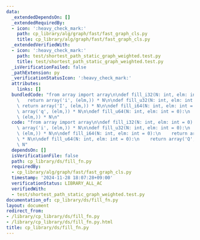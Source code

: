 ```yaml
---
data:
  _extendedDependsOn: []
  _extendedRequiredBy:
  - icon: ':heavy_check_mark:'
    path: cp_library/alg/graph/fast/fast_graph_cls.py
    title: cp_library/alg/graph/fast/fast_graph_cls.py
  _extendedVerifiedWith:
  - icon: ':heavy_check_mark:'
    path: test/shortest_path_static_graph_weighted.test.py
    title: test/shortest_path_static_graph_weighted.test.py
  _isVerificationFailed: false
  _pathExtension: py
  _verificationStatusIcon: ':heavy_check_mark:'
  attributes:
    links: []
  bundledCode: "from array import array\n\ndef fill_i32(N: int, elm: int = 0):\n \
    \   return array('i', (elm,)) * N\n\ndef fill_u32(N: int, elm: int = 0):\n   \
    \ return array('I', (elm,)) * N\n\ndef fill_i64(N: int, elm: int = 0):\n    return\
    \ array('q', (elm,)) * N\n\ndef fill_u64(N: int, elm: int = 0):\n    return array('Q',\
    \ (elm,)) * N\n"
  code: "from array import array\n\ndef fill_i32(N: int, elm: int = 0):\n    return\
    \ array('i', (elm,)) * N\n\ndef fill_u32(N: int, elm: int = 0):\n    return array('I',\
    \ (elm,)) * N\n\ndef fill_i64(N: int, elm: int = 0):\n    return array('q', (elm,))\
    \ * N\n\ndef fill_u64(N: int, elm: int = 0):\n    return array('Q', (elm,)) *\
    \ N"
  dependsOn: []
  isVerificationFile: false
  path: cp_library/ds/fill_fn.py
  requiredBy:
  - cp_library/alg/graph/fast/fast_graph_cls.py
  timestamp: '2024-11-28 18:07:28+09:00'
  verificationStatus: LIBRARY_ALL_AC
  verifiedWith:
  - test/shortest_path_static_graph_weighted.test.py
documentation_of: cp_library/ds/fill_fn.py
layout: document
redirect_from:
- /library/cp_library/ds/fill_fn.py
- /library/cp_library/ds/fill_fn.py.html
title: cp_library/ds/fill_fn.py
---
```

